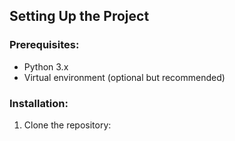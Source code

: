 ## Setting Up the Project

### Prerequisites:
- Python 3.x
- Virtual environment (optional but recommended)

### Installation:
1. Clone the repository:
